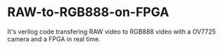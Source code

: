 # RAW-to-RGB888-on-FPGA
It's verilog code transfering RAW video to RGB888 video with a OV7725 camera and a FPGA in real time.
